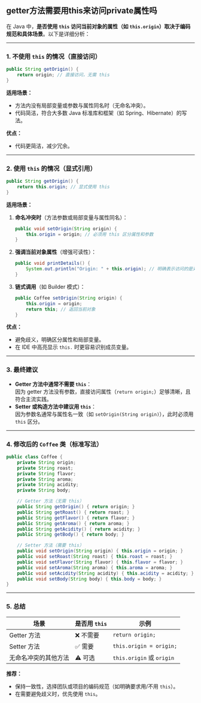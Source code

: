 ## getter方法需要用this来访问private属性吗

在 Java 中，**是否使用 `this` 访问当前对象的属性（如 `this.origin`）取决于编码规范和具体场景**。以下是详细分析：

---

### **1. 不使用 `this` 的情况（直接访问）**
```java
public String getOrigin() {
    return origin; // 直接访问，无需 this
}
```
**适用场景：**
- 方法内没有局部变量或参数与属性同名时（无命名冲突）。
- 代码简洁，符合大多数 Java 标准库和框架（如 Spring、Hibernate）的写法。

**优点：**  
- 代码更简洁，减少冗余。

---

### **2. 使用 `this` 的情况（显式引用）**
```java
public String getOrigin() {
    return this.origin; // 显式使用 this
}
```
**适用场景：**
1. **命名冲突时**（方法参数或局部变量与属性同名）：
   ```java
   public void setOrigin(String origin) {
       this.origin = origin; // 必须用 this 区分属性和参数
   }
   ```
2. **强调当前对象属性**（增强可读性）：
   ```java
   public void printDetails() {
       System.out.println("Origin: " + this.origin); // 明确表示访问的是对象属性
   }
   ```
3. **链式调用**（如 Builder 模式）：
   ```java
   public Coffee setOrigin(String origin) {
       this.origin = origin;
       return this; // 返回当前对象
   }
   ```

**优点：**  
- 避免歧义，明确区分属性和局部变量。
- 在 IDE 中高亮显示 `this.` 时更容易识别成员变量。

---

### **3. 最终建议**
- **Getter 方法中通常不需要 `this`**：  
  因为 getter 方法没有参数，直接访问属性（`return origin;`）足够清晰，且符合主流实践。
- **Setter 或构造方法中建议用 `this`**：  
  因为参数名通常与属性名一致（如 `setOrigin(String origin)`），此时必须用 `this` 区分。

---

### **4. 修改后的 `Coffee` 类（标准写法）**
```java
public class Coffee {
    private String origin;
    private String roast;
    private String flavor;
    private String aroma;
    private String acidity;
    private String body;

    // Getter 方法（无需 this）
    public String getOrigin() { return origin; }
    public String getRoast() { return roast; }
    public String getFlavor() { return flavor; }
    public String getAroma() { return aroma; }
    public String getAcidity() { return acidity; }
    public String getBody() { return body; }

    // Setter 方法（需要 this）
    public void setOrigin(String origin) { this.origin = origin; }
    public void setRoast(String roast) { this.roast = roast; }
    public void setFlavor(String flavor) { this.flavor = flavor; }
    public void setAroma(String aroma) { this.aroma = aroma; }
    public void setAcidity(String acidity) { this.acidity = acidity; }
    public void setBody(String body) { this.body = body; }
}
```

---

### **5. 总结**
| 场景                | 是否用 `this` | 示例                     |
|---------------------|--------------|--------------------------|
| Getter 方法          | ❌ 不需要     | `return origin;`         |
| Setter 方法          | ✅ 需要       | `this.origin = origin;`  |
| 无命名冲突的其他方法 | ⚠️ 可选       | `this.origin` 或 `origin`|

**推荐：**  
- 保持一致性，选择团队或项目的编码规范（如明确要求用/不用 `this`）。
- 在需要避免歧义时，优先使用 `this`。